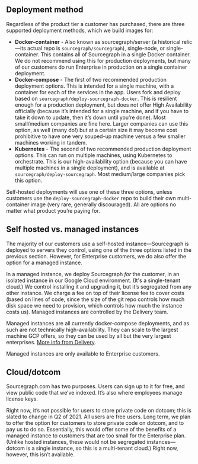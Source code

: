 ## Deployment method

Regardless of the product tier a customer has purchased, there are three supported deployment methods, which we build images for:

- **Docker-container** - Also known as sourcegraph/server (a historical relic—its actual repo is `sourcegraph/sourcegraph`), single-node, or single-container. This contains all of Sourcegraph in a single Docker container. We do not recommend using this for production deployments, but many of our customers do run Enterprise in production on a single container deployment.
- **Docker-compose** - The first of two recommended production deployment options. This is intended for a single machine, with a container for each of the services in the app. Users fork and deploy based on `sourcegraph/deploy-sourcegraph-docker`. This is resilient enough for a production deployment, but does not offer High Availability officially (because it’s intended for a single machine, and if you have to take it down to update, then it’s down until you’re done). Most small/medium companies are fine here. Larger companies can use this option, as well (many do!) but at a certain size it may become cost prohibitive to have one very souped-up machine versus a few smaller machines working in tandem.
- **Kubernetes** - The second of two recommended production deployment options. This can run on multiple machines, using Kubernetes to orchestrate. This is our high-availability option (because you can have multiple machines in a single deployment), and is available at `sourcegraph/deploy-sourcegraph`. Most medium/large companies pick this option.

Self-hosted deployments will use one of these three options, unless customers use the `deploy-sourcegraph-docker` repo to build their own multi-container image (very rare, generally discouraged). All are options no matter what product you’re paying for.

## Self hosted vs. managed instances

The majority of our customers use a self-hosted instance—Sourcegraph is deployed to servers they control, using one of the three options listed in the previous section. However, for Enterprise customers, we do also offer the option for a managed instance.

In a managed instance, we deploy Sourcegraph _for_ the customer, in an isolated instance in our Google Cloud environment. (It's a single-tenant cloud.) We control installing it and upgrading it, but it’s segregated from any other instance. We charge a fee on top of their license fee to cover costs (based on lines of code, since the size of the git repo controls how much disk space we need to provision, which controls how much the instance costs us). Managed instances are controlled by the Delivery team.

Managed instances are all currently docker-compose deployments, and as such are not technically high-availability. They can scale to the largest machine GCP offers, so they can be used by all but the very largest enterprises. [More info from Delivery](../../product-engineering/engineering/cloud/delivery/managed/index.md).

Managed instances are only available to Enterprise customers.

## Cloud/dotcom

Sourcegraph.com has two purposes. Users can sign up to it for free, and view public code that we’ve indexed. It’s also where employees manage license keys.

Right now, it’s not possible for users to store private code on dotcom; this is slated to change in Q2 of 2021. All users are free users. Long term, we plan to offer the option for customers to store private code on dotcom, and to pay us to do so. Essentially, this would offer some of the benefits of a managed instance to customers that are too small for the Enterprise plan. (Unlike hosted instances, these would not be segregated instances—dotcom is a single instance, so this is a multi-tenant cloud.) Right now, however, this isn’t available.

